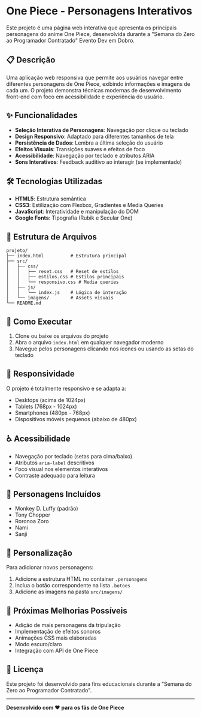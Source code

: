 # One Piece - Personagens Interativos

Este projeto é uma página web interativa que apresenta os principais personagens do anime One Piece, desenvolvida durante a "Semana do Zero ao Programador Contratado" Evento Dev em Dobro.

## 📋 Descrição

Uma aplicação web responsiva que permite aos usuários navegar entre diferentes personagens de One Piece, exibindo informações e imagens de cada um. O projeto demonstra técnicas modernas de desenvolvimento front-end com foco em acessibilidade e experiência do usuário.

## ✨ Funcionalidades

- **Seleção Interativa de Personagens**: Navegação por clique ou teclado
- **Design Responsivo**: Adaptado para diferentes tamanhos de tela
- **Persistência de Dados**: Lembra a última seleção do usuário
- **Efeitos Visuais**: Transições suaves e efeitos de foco
- **Acessibilidade**: Navegação por teclado e atributos ARIA
- **Sons Interativos**: Feedback auditivo ao interagir (se implementado)

## 🛠️ Tecnologias Utilizadas

- **HTML5**: Estrutura semântica
- **CSS3**: Estilização com Flexbox, Gradientes e Media Queries
- **JavaScript**: Interatividade e manipulação do DOM
- **Google Fonts**: Tipografia (Rubik e Secular One)

## 🎨 Estrutura de Arquivos

```
projeto/
├── index.html          # Estrutura principal
├── src/
│   ├── css/
│   │   ├── reset.css   # Reset de estilos
│   │   ├── estilos.css # Estilos principais
│   │   └── responsivo.css # Media queries
│   ├── js/
│   │   └── index.js    # Lógica de interação
│   └── imagens/        # Assets visuais
└── README.md
```

## 🚀 Como Executar

1. Clone ou baixe os arquivos do projeto
2. Abra o arquivo `index.html` em qualquer navegador moderno
3. Navegue pelos personagens clicando nos ícones ou usando as setas do teclado

## 📱 Responsividade

O projeto é totalmente responsivo e se adapta a:

- Desktops (acima de 1024px)
- Tablets (768px - 1024px)
- Smartphones (480px - 768px)
- Dispositivos móveis pequenos (abaixo de 480px)

## ♿ Acessibilidade

- Navegação por teclado (setas para cima/baixo)
- Atributos `aria-label` descritivos
- Foco visual nos elementos interativos
- Contraste adequado para leitura

## 🎯 Personagens Incluídos

- Monkey D. Luffy (padrão)
- Tony Chopper
- Roronoa Zoro
- Nami
- Sanji

## 🔧 Personalização

Para adicionar novos personagens:

1. Adicione a estrutura HTML no container `.personagens`
2. Inclua o botão correspondente na lista `.botoes`
3. Adicione as imagens na pasta `src/imagens/`

## 📝 Próximas Melhorias Possíveis

- Adição de mais personagens da tripulação
- Implementação de efeitos sonoros
- Animações CSS mais elaboradas
- Modo escuro/claro
- Integração com API de One Piece

## 📄 Licença

Este projeto foi desenvolvido para fins educacionais durante a "Semana do Zero ao Programador Contratado".

---

**Desenvolvido com ❤️ para os fãs de One Piece**